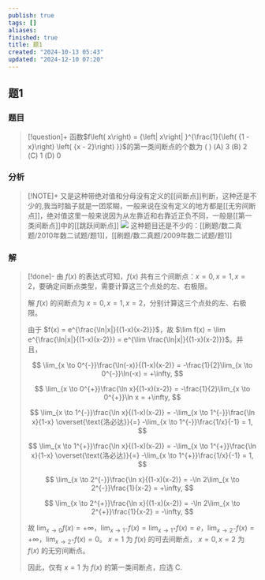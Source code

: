```yaml
---
publish: true
tags: []
aliases: 
finished: true
title: 题1
created: "2024-10-13 05:43"
updated: "2024-12-10 07:20"
---
```

## 题1
### 题目
> [!question]+
> 函数$f\left( x\right) = {\left| x\right| }^{\frac{1}{\left( {1 - x}\right) \left( {x - 2}\right) }}$的第一类间断点的个数为 ( )
> (A) 3 (B) 2 (C) 1 (D) 0
### 分析
> [!NOTE]+
> 又是这种带绝对值和分母没有定义的[[间断点]]判断，这种还是不少的,我当时脑子就是一团浆糊，一般来说在没有定义的地方都是[[无穷间断点]]，绝对值这里一般来说因为从左靠近和右靠近正负不同，一般是[[第一类间断点]]中的[[跳跃间断点]]
> ![](https://img.hwenyi.live/202412101453967.webp)
> 这种题目还是不少的：[[刷题/数二真题/2010年数二试题/题1]]，[[刷题/数二真题/2009年数二试题/题1]]
### 解
> [!done]-
> 由 $f(x)$ 的表达式可知，$f(x)$ 共有三个间断点：$x = 0, x = 1, x = 2$，要确定间断点类型，需要计算这三个点处的左、右极限。
> 
> 解 $f(x)$ 的间断点为 $x = 0, x = 1, x = 2$，分别计算这三个点处的左、右极限。
> 
> 由于 $f(x) = e^{\frac{\ln|x|}{(1-x)(x-2)}}$，故 $\lim f(x) = \lim e^{\frac{\ln|x|}{(1-x)(x-2)}} = e^{\lim \frac{\ln|x|}{(1-x)(x-2)}}$。并且，
> 
> $$
> \lim_{x \to 0^{-}}\frac{\ln(-x)}{(1-x)(x-2)} = -\frac{1}{2}\lim_{x \to 0^{-}}\ln(-x) = +\infty,
> $$
> 
> $$
> \lim_{x \to 0^{+}}\frac{\ln x}{(1-x)(x-2)} = -\frac{1}{2}\lim_{x \to 0^{+}}\ln x = +\infty,
> $$
> 
> $$
> \lim_{x \to 1^{-}}\frac{\ln x}{(1-x)(x-2)} = -\lim_{x \to 1^{-}}\frac{\ln x}{1-x} \overset{\text{洛必达}}{=} -\lim_{x \to 1^{-}}\frac{1/x}{-1} = 1,
> $$
> 
> $$
> \lim_{x \to 1^{+}}\frac{\ln x}{(1-x)(x-2)} = -\lim_{x \to 1^{+}}\frac{\ln x}{1-x} \overset{\text{洛必达}}{=} -\lim_{x \to 1^{+}}\frac{1/x}{-1} = 1,
> $$
> 
> $$
> \lim_{x \to 2^{-}}\frac{\ln x}{(1-x)(x-2)} = -\ln 2\lim_{x \to 2^{-}}\frac{1}{x-2} = +\infty,
> $$
> 
> $$
> \lim_{x \to 2^{+}}\frac{\ln x}{(1-x)(x-2)} = -\ln 2\lim_{x \to 2^{+}}\frac{1}{x-2} = -\infty,
> $$
> 
> 故 $\lim_{x \to 0}f(x) = +\infty$，$\lim_{x \to 1^{-}}f(x) = \lim_{x \to 1^{+}}f(x) = e$，$\lim_{x \to 2^{-}}f(x) = +\infty$，$\lim_{x \to 2^{+}}f(x) = 0$。
> $x = 1$ 为 $f(x)$ 的可去间断点，
> $x = 0, x = 2$ 为 $f(x)$ 的无穷间断点。
> 
> 因此，仅有 $x = 1$ 为 $f(x)$ 的第一类间断点，应选 C.